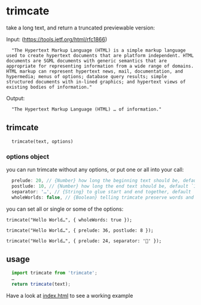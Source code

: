 # trimcate

take a long text, and return a truncated previewable version:

Input: (https://tools.ietf.org/html/rfc1866)
```
  "The Hypertext Markup Language (HTML) is a simple markup language used to create hypertext documents that are platform independent. HTML documents are SGML documents with generic semantics that are appropriate for representing information from a wide range of domains. HTML markup can represent hypertext news, mail, documentation, and hypermedia; menus of options; database query results; simple structured documents with in-lined graphics; and hypertext views of existing bodies of information."
```
Output:
```
  "The Hypertext Markup Language (HTML) … of information."
```

## trimcate

```
  trimcate(text, options)
```

### options object

you can run trimcate without any options, or put one or all into your call:

```javascript
  prelude: 20, // {Number} how long the beginning text should be, default `20`
  postlude: 10, // {Number} how long the end text should be, default `10`
  separator: '…', // {String} to glue start and end together, default `…`
  wholeWorlds: false, // {Boolean} telling trimcate preserve words and don't cut hard into the text, default `false`
```

you can set all or single or some of the options:

`trimcate("Hello World…", { wholeWords: true });`

`trimcate("Hello World…", { prelude: 36, postlude: 8 });`

`trimcate("Hello World…", { prelude: 24, separator: '🤍' });`

## usage

```javascript
  import trimcate from 'trimcate';
  …
  return trimcate(text);
```

Have a look at [index.html](./index.html) to see a working example
